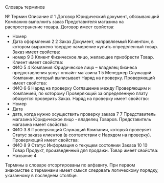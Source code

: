 ﻿Словарь терминов


№
	Термин
	Описание
	#
	1
	Договор
	Юридический документ, обязывающий Компанию выполнить заказ Представителя магазина на распространение товара.
Договор имеет свойства:
* Номер 
* Дата оформления
	2
	2
	Заказ
	Документ, направляемый Клиентом, в котором выражено твердое намерение купить определенный товар.
Заказ имеет свойства:
* номер
	9
	3
	Клиент
	Физическое лицо, желающее приобрести Товар.
Клиент имеет свойства: 
* ФИО
	5
	4
	Компания
	Юридическое лицо – владелец бизнеса предоставления услуг онлайн-магазина
	1
	5
	Менеджер
	Служащий Компании, который выписывает Наряд на проверку. 
Проверяющий имеет свойства: 
* ФИО
	6
	6
	Наряд на проверку
	Соглашение между Проверяющим и Компанией, по которому Проверяющий за определенную плату обязуется проверить Заказ.
Наряд на проверку имеет свойство: 
* Номер 
* Дата
* дата, когда нужно осуществить проверку заказа
	7
	7
	Представитель магазина
	Юридическое лицо - владелец Товаров.
Представитель магазина имеет свойства: 
* ФИО
	3
	8
	Проверяющий
	Служащий Компании, который проверяет Статус заказа клиентов (в соответствии с Нарядом на проверку).
Проверяющий имеет свойства: 
* ФИО
	8
	9
	Статус
	Информация о текущем состоянии Заказа
	10
	10
	Товар
	Продукт, произведенный для продажи.
Товар имеет свойства:
* Название
	4
	

Термины в словаре отсортированы по алфавиту. При первом знакомстве с терминами имеет смысл следовать логическому порядку, указанному в последнем столбце.
